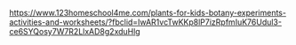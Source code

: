 https://www.123homeschool4me.com/plants-for-kids-botany-experiments-activities-and-worksheets/?fbclid=IwAR1vcTwKKp8lP7izRpfmIuK76Udul3-ce6SYQosy7W7R2LlxAD8g2xduHlg

